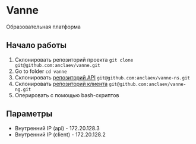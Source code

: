 # Vanne

Образовательная платформа

## Начало работы

1. Склонировать репозиторий проекта
   `git clone git@github.com:anclaev/vanne.git`
2. Go to folder `cd vanne`
3. Склонировать [репозиторий API](https://github.com/anclaev/vanne-ns) `git@github.com:anclaev/vanne-ns.git`
4. Склонировать [репозиторий клиента](https://github.com/anclaev/vanne-ng) `git@github.com:anclaev/vanne-ng.git`
4. Оперировать с помощью bash-скриптов

## Параметры

- Внутренний IP (api) - 172.20.128.3
- Внутренний IP (client) - 172.20.128.2
